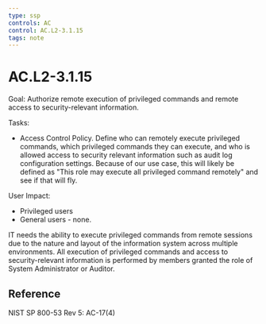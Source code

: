 ```yaml
---
type: ssp
controls: AC
control: AC.L2-3.1.15
tags: note
---
```


# AC.L2-3.1.15

Goal: Authorize remote execution of privileged commands and remote access to security-relevant information.

Tasks:

- Access Control Policy. Define who can remotely execute privileged commands, which privileged commands they can execute, and who is allowed access to security relevant information such as audit log configuration settings. Because of our use case, this will likely be defined as "This role may execute all privileged command remotely" and see if that will fly.

User Impact:

- Privileged users
- General users - none.


IT needs the ability to execute privileged commands from remote sessions due to the nature and layout of the information system across multiple environments. All execution of privileged commands and access to security-relevant information is performed by members granted the role of System Administrator or Auditor.

## Reference

NIST SP 800-53 Rev 5: AC-17(4)